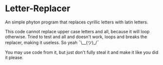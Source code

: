 # Letter-Replacer
An simple phyton program that replaces cyrillic letters with latin letters. 

This code cannot replace upper case letters and all, because it will loop otherwise. Tried to test and all and doesn't work, loops and breaks the replacer, making it useless. So yeah ¯\\__(ツ)_/¯


You may use code from it, but just don't fully steal it and make it like you did it please.
